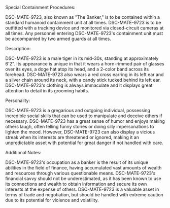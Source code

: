 Special Containment Procedures:

DSC-MATE-9723, also known as "The Banker," is to be contained within a standard humanoid containment unit at all times. DSC-MATE-9723 is to be outfitted with a tracking device and monitored via closed-circuit cameras at all times. Any personnel entering DSC-MATE-9723's containment unit must be accompanied by two armed guards at all times.

Description:

DSC-MATE-9723 is a male tiger in its mid-30s, standing at approximately 6'2". Its appearance is unique in that it wears a horn-rimmed pair of glasses over its eyes, a doge hat atop its head, and a 2-color band across its forehead. DSC-MATE-9723 also wears a red cross earring in its left ear and a silver chain around its neck, with a candy stick tucked behind its left ear. DSC-MATE-9723's clothing is always immaculate and it displays great attention to detail in its grooming habits.

Personality:

DSC-MATE-9723 is a gregarious and outgoing individual, possessing incredible social skills that can be used to manipulate and deceive others if necessary. DSC-MATE-9723 has a great sense of humor and enjoys making others laugh, often telling funny stories or doing silly impersonations to lighten the mood. However, DSC-MATE-9723 can also display a vicious streak when its interests are threatened or ignored, making it an unpredictable asset with potential for great danger if not handled with care.

Additional Notes:

DSC-MATE-9723's occupation as a banker is the result of its unique abilities in the field of finance, having accumulated vast amounts of wealth and resources through various questionable means. DSC-MATE-9723's financial savvy should not be underestimated, as it has been known to use its connections and wealth to obtain information and secure its own interests at the expense of others. DSC-MATE-9723 is a valuable asset in terms of trade and negotiation, but should be handled with extreme caution due to its potential for violence and volatility.